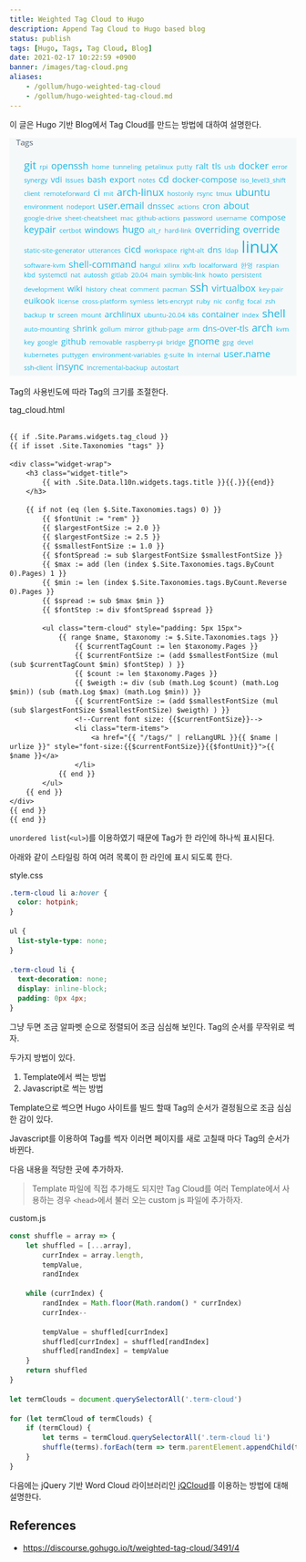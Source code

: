 ```yaml
---
title: Weighted Tag Cloud to Hugo
description: Append Tag Cloud to Hugo based blog
status: publish
tags: [Hugo, Tags, Tag Cloud, Blog]
date: 2021-02-17 10:22:59 +0900
banner: /images/tag-cloud.png
aliases:
    - /gollum/hugo-weighted-tag-cloud
    - /gollum/hugo-weighted-tag-cloud.md
---
```


이 글은 Hugo 기반 Blog에서 Tag Cloud를 만드는 방법에 대하여 설명한다.


![tag cloud](/images/hugo-tag-cloud.png)

Tag의 사용빈도에 따라 Tag의 크기를 조절한다.

tag_cloud.html
```go-html-template 

{{ if .Site.Params.widgets.tag_cloud }}
{{ if isset .Site.Taxonomies "tags" }}

<div class="widget-wrap">
    <h3 class="widget-title">
        {{ with .Site.Data.l10n.widgets.tags.title }}{{.}}{{end}}
    </h3>

    {{ if not (eq (len $.Site.Taxonomies.tags) 0) }}
        {{ $fontUnit := "rem" }}
        {{ $largestFontSize := 2.0 }}
        {{ $largestFontSize := 2.5 }}
        {{ $smallestFontSize := 1.0 }}
        {{ $fontSpread := sub $largestFontSize $smallestFontSize }}
        {{ $max := add (len (index $.Site.Taxonomies.tags.ByCount 0).Pages) 1 }}
        {{ $min := len (index $.Site.Taxonomies.tags.ByCount.Reverse 0).Pages }}
        {{ $spread := sub $max $min }}
        {{ $fontStep := div $fontSpread $spread }}

        <ul class="term-cloud" style="padding: 5px 15px">
            {{ range $name, $taxonomy := $.Site.Taxonomies.tags }}
                {{ $currentTagCount := len $taxonomy.Pages }}
                {{ $currentFontSize := (add $smallestFontSize (mul (sub $currentTagCount $min) $fontStep) ) }}
                {{ $count := len $taxonomy.Pages }}
                {{ $weigth := div (sub (math.Log $count) (math.Log $min)) (sub (math.Log $max) (math.Log $min)) }}
                {{ $currentFontSize := (add $smallestFontSize (mul (sub $largestFontSize $smallestFontSize) $weigth) ) }}
                <!--Current font size: {{$currentFontSize}}-->
                <li class="term-items">
                    <a href="{{ "/tags/" | relLangURL }}{{ $name | urlize }}" style="font-size:{{$currentFontSize}}{{$fontUnit}}">{{ $name }}</a>
                </li>
            {{ end }}
        </ul>
    {{ end }}
</div>
{{ end }}
{{ end }}
```

`unordered list`(`<ul>`)를 이용하였기 때문에 Tag가 한 라인에 하나씩 표시된다. 

아래와 같이 스타일링 하여 여려 목록이 한 라인에 표시 되도록 한다.

style.css
```css
.term-cloud li a:hover {
  color: hotpink;
}

ul {
  list-style-type: none;
}

.term-cloud li {
  text-decoration: none;
  display: inline-block;
  padding: 0px 4px;
}
```

그냥 두면 조금 알파벳 순으로 정렬되어 조금 심심해 보인다. Tag의 순서를 무작위로 썩자.

두가지 방법이 있다. 

1. Template에서 썩는 방법
2. Javascript로 썩는 방법

Template으로 썩으면 Hugo 사이트를 빌드 할때 Tag의 순서가 결정됨으로 조금 심심한 감이 있다. 

Javascript를 이용하여 Tag를 썩자 이러면 페이지를 새로 고칠때 마다 Tag의 순서가 바뀐다.


다음 내용을 적당한 곳에 추가하자. 
> Template 파일에 직접 추가해도 되지만 Tag Cloud를 여러 Template에서 사용하는 경우 `<head>`에서 불러 오는 custom js 파일에 추가하자.


custom.js
```javascript
const shuffle = array => {
    let shuffled = [...array],
        currIndex = array.length,
        tempValue,
        randIndex
    
    while (currIndex) {
        randIndex = Math.floor(Math.random() * currIndex)
        currIndex--
    
        tempValue = shuffled[currIndex]
        shuffled[currIndex] = shuffled[randIndex]
        shuffled[randIndex] = tempValue
    }
    return shuffled
}
    
let termClouds = document.querySelectorAll('.term-cloud')

for (let termCloud of termClouds) {
    if (termCloud) {
        let terms = termCloud.querySelectorAll('.term-cloud li')
        shuffle(terms).forEach(term => term.parentElement.appendChild(term))
    }
}
```

다음에는 jQuery 기반 Word Cloud 라이브러리인 [jQCloud](http://mistic100.github.io/jQCloud/demo.html)를 이용하는 방법에 대해 설명한다. 

## References
* https://discourse.gohugo.io/t/weighted-tag-cloud/3491/4